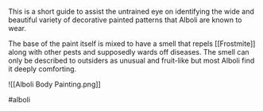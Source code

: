 This is a short guide to assist the untrained eye on identifying the wide and beautiful variety of decorative painted patterns that Alboli are known to wear.

The base of the paint itself is mixed to have a smell that repels [[Frostmite]] along with other pests and supposedly wards off diseases. The smell can only be described to outsiders as unusual and fruit-like but most Alboli find it deeply comforting.

![[Alboli Body Painting.png]]

#alboli